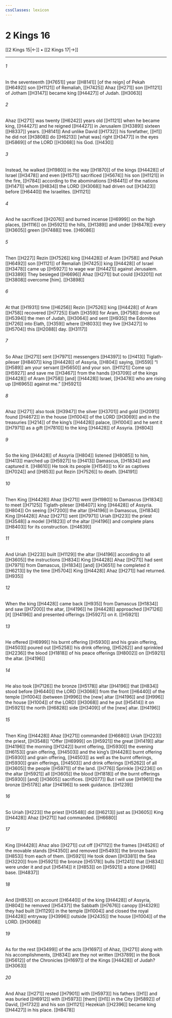 ```yaml
---
cssClasses: lexicon
---
```


# 2 Kings 16

[[2 Kings 15|←]] • [[2 Kings 17|→]]

---

###### 1
In the seventeenth [[H7651]] year [[H8141]] [of the reign] of Pekah [[H6492]] son [[H1121]] of Remaliah, [[H7425]] Ahaz [[H271]] son [[H1121]] of Jotham [[H3147]] became king [[H4427]] of Judah. [[H3063]]

###### 2
Ahaz [[H271]] was twenty [[H6242]] years old [[H1121]] when he became king, [[H4427]] and he reigned [[H4427]] in Jerusalem [[H3389]] sixteen [[H8337]] years. [[H8141]] And unlike David [[H1732]] his forefather, [[H1]] he did not [[H3808]] do [[H6213]] [what was] right [[H3477]] in the eyes [[H5869]] of the LORD [[H3068]] his God. [[H430]]

###### 3
Instead, he walked [[H1980]] in the way [[H1870]] of the kings [[H4428]] of Israel [[H3478]] and even [[H1571]] sacrificed [[H5674]] his son [[H1121]] in the fire, [[H784]] according to the abominations [[H8441]] of the nations [[H1471]] whom [[H834]] the LORD [[H3068]] had driven out [[H3423]] before [[H6440]] the Israelites. [[H1121]]

###### 4
And he sacrificed [[H2076]] and burned incense [[H6999]] on the high places, [[H1116]] on [[H5921]] the hills, [[H1389]] and under [[H8478]] every [[H3605]] green [[H7488]] tree. [[H6086]]

###### 5
Then [[H227]] Rezin [[H7526]] king [[H4428]] of Aram [[H758]] and Pekah [[H6492]] son [[H1121]] of Remaliah [[H7425]] king [[H4428]] of Israel [[H3478]] came up [[H5927]] to wage war [[H4421]] against Jerusalem. [[H3389]] They besieged [[H6696]] Ahaz [[H271]] but could [[H3201]] not [[H3808]] overcome [him]. [[H3898]]

###### 6
At that [[H1931]] time [[H6256]] Rezin [[H7526]] king [[H4428]] of Aram [[H758]] recovered [[H7725]] Elath [[H359]] for Aram, [[H758]] drove out [[H5394]] the men of Judah, [[H3064]] and sent [[H935]] the Edomites [[H726]] into Elath, [[H359]] where [[H8033]] they live [[H3427]] to [[H5704]] this [[H2088]] day. [[H3117]]

###### 7
So Ahaz [[H271]] sent [[H7971]] messengers [[H4397]] to [[H413]] Tiglath-pileser [[H8407]] king [[H4428]] of Assyria, [[H804]] saying, [[H559]] “I [[H589]] am your servant [[H5650]] and your son. [[H1121]] Come up [[H5927]] and save me [[H3467]] from the hands [[H3709]] of the kings [[H4428]] of Aram [[H758]] [and] [[H4428]] Israel, [[H3478]] who are rising up [[H6965]] against me.” [[H5921]]

###### 8
Ahaz [[H271]] also took [[H3947]] the silver [[H3701]] and gold [[H2091]] found [[H4672]] in the house [[H1004]] of the LORD [[H3069]] and in the treasuries [[H214]] of the king’s [[H4428]] palace, [[H1004]] and he sent it [[H7971]] as a gift [[H7810]] to the king [[H4428]] of Assyria. [[H804]]

###### 9
So the king [[H4428]] of Assyria [[H804]] listened [[H8085]] to him, [[H413]] marched up [[H5927]] to [[H413]] Damascus, [[H1834]] and captured it. [[H8610]] He took its people [[H1540]] to Kir as captives [[H7024]] and [[H853]] put Rezin [[H7526]] to death. [[H4191]]

###### 10
Then King [[H4428]] Ahaz [[H271]] went [[H1980]] to Damascus [[H1834]] to meet [[H7125]] Tiglath-pileser [[H8407]] king [[H4428]] of Assyria. [[H804]] On seeing [[H7200]] the altar [[H4196]] in Damascus, [[H1834]] King [[H4428]] Ahaz [[H271]] sent [[H7971]] Uriah [[H223]] the priest [[H3548]] a model [[H1823]] of the altar [[H4196]] and complete plans [[H8403]] for its construction. [[H4639]]

###### 11
And Uriah [[H223]] built [[H1129]] the altar [[H4196]] according to all [[H3605]] the instructions [[H834]] King [[H4428]] Ahaz [[H271]] had sent [[H7971]] from Damascus, [[H1834]] [and] [[H3651]] he completed it [[H6213]] by the time [[H5704]] King [[H4428]] Ahaz [[H271]] had returned. [[H935]]

###### 12
When the king [[H4428]] came back [[H935]] from Damascus [[H1834]] and saw [[H7200]] the altar, [[H4196]] he [[H4428]] approached [[H7126]] [it] [[H4196]] and presented offerings [[H5927]] on it. [[H5921]]

###### 13
He offered [[H6999]] his burnt offering [[H5930]] and his grain offering, [[H4503]] poured out [[H5258]] his drink offering, [[H5262]] and sprinkled [[H2236]] the blood [[H1818]] of his peace offerings [[H8002]] on [[H5921]] the altar. [[H4196]]

###### 14
He also took [[H7126]] the bronze [[H5178]] altar [[H4196]] that [[H834]] stood before [[H6440]] the LORD [[H3068]] from the front [[H6440]] of the temple [[H1004]] (between [[H996]] the [new] altar [[H4196]] and [[H996]] the house [[H1004]] of the LORD) [[H3068]] and he put [[H5414]] it on [[H5921]] the north [[H6828]] side [[H3409]] of the [new] altar. [[H4196]]

###### 15
Then King [[H4428]] Ahaz [[H271]] commanded [[H6680]] Uriah [[H223]] the priest, [[H3548]] “Offer [[H6999]] on [[H5921]] the great [[H1419]] altar [[H4196]] the morning [[H1242]] burnt offering, [[H5930]] the evening [[H6153]] grain offering, [[H4503]] and the king’s [[H4428]] burnt offering [[H5930]] and grain offering, [[H4503]] as well as the burnt offerings, [[H5930]] grain offerings, [[H4503]] and drink offerings [[H5262]] of all [[H3605]] the people [[H5971]] of the land. [[H776]] Sprinkle [[H2236]] on the altar [[H5921]] all [[H3605]] the blood [[H1818]] of the burnt offerings [[H5930]] [and] [[H3605]] sacrifices. [[H2077]] But I will use [[H1961]] the bronze [[H5178]] altar [[H4196]] to seek guidance. [[H1239]]

###### 16
So Uriah [[H223]] the priest [[H3548]] did [[H6213]] just as [[H3605]] King [[H4428]] Ahaz [[H271]] had commanded. [[H6680]]

###### 17
King [[H4428]] Ahaz also [[H271]] cut off [[H7112]] the frames [[H4526]] of the movable stands [[H4350]] and removed [[H5493]] the bronze basin [[H853]] from each of them. [[H5921]] He took down [[H3381]] the Sea [[H3220]] from [[H5921]] the bronze [[H5178]] bulls [[H1241]] that [[H834]] were under it  and put [[H5414]] it [[H853]] on [[H5921]] a stone [[H68]] base. [[H4837]]

###### 18
And [[H853]] on account [[H6440]] of the king [[H4428]] of Assyria, [[H804]] he removed [[H5437]] the Sabbath [[H7676]] canopy [[H4329]] they had built [[H1129]] in the temple [[H1004]] and closed the royal [[H4428]] entryway [[H3996]] outside [[H2435]] the house [[H1004]] of the LORD. [[H3068]]

###### 19
As for the rest [[H3499]] of the acts [[H1697]] of Ahaz, [[H271]] along with his accomplishments, [[H834]] are they not written [[H3789]] in the Book [[H5612]] of the Chronicles [[H1697]] of the Kings [[H4428]] of Judah? [[H3063]]

###### 20
And Ahaz [[H271]] rested [[H7901]] with [[H5973]] his fathers [[H1]] and was buried [[H6912]] with [[H5973]] [them] [[H1]] in the City [[H5892]] of David, [[H1732]] and his son [[H1121]] Hezekiah [[H2396]] became king [[H4427]] in his place. [[H8478]]

